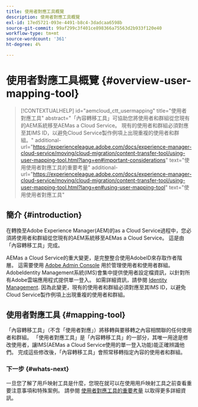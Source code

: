 ```yaml
---
title: 使用者對應工具概覽
description: 使用者對應工具概覽
exl-id: 17ed5721-093e-4491-b8c4-3dadcaa6598b
source-git-commit: 99af299c3f401ce898366a75563d2b933f120e40
workflow-type: tm+mt
source-wordcount: '361'
ht-degree: 4%

---
```


# 使用者對應工具概覽 {#overview-user-mapping-tool}

>[!CONTEXTUALHELP]
>id="aemcloud_ctt_usermapping"
>title="使用者對應工具"
>abstract="「內容轉移工具」可協助您將使用者和群組從您現有的AEM系統移至AEMas a Cloud Service。 現有的使用者和群組必須對應至其IMS ID，以避免Cloud Service製作例項上出現重複的使用者和群組。"
>additional-url="https://experienceleague.adobe.com/docs/experience-manager-cloud-service/moving/cloud-migration/content-transfer-tool/using-user-mapping-tool.html?lang=en#important-considerations" text="使用使用者對應工具的重要考量"
>additional-url="https://experienceleague.adobe.com/docs/experience-manager-cloud-service/moving/cloud-migration/content-transfer-tool/using-user-mapping-tool.html?lang=en#using-user-mapping-tool" text="使用使用者對應工具"

## 簡介 {#introduction}

在轉換至Adobe Experience Manager(AEM)的as a Cloud Service過程中，您必須將使用者和群組從您現有的AEM系統移至AEMas a Cloud Service。 這是由「內容轉移工具」完成。

AEMas a Cloud Service的重大變更，是完整整合使用AdobeID來存取作者階層。  這需要使用 [Adobe Admin Console](https://helpx.adobe.com/tw/enterprise/using/admin-console.html) 用於管理使用者和使用者群組。 AdobeIdentity Management系統(IMS)會集中提供使用者設定檔資訊，以針對所有Adobe雲端應用程式提供單一登入。 如需詳細資訊，請參閱 [Identity Management](https://experienceleague.adobe.com/docs/experience-manager-cloud-service/overview/what-is-new-and-different.html?lang=en#identity-management). 因為此變更，現有的使用者和群組必須對應至其IMS ID，以避免Cloud Service製作例項上出現重複的使用者和群組。

## 使用者對應工具 {#mapping-tool}

「內容轉移工具」（不含「使用者對應」）將移轉與要移轉之內容相關聯的任何使用者和群組。 「使用者對應工具」是「內容轉移工具」的一部分，其唯一用途是修改使用者，讓IMS(AEMas a Cloud Service使用的單一登入功能)能正確辨識他們。 完成這些修改後，「內容轉移工具」會照常移轉指定內容的使用者和群組。

### 下一步 {#whats-next}

一旦您了解了用戶映射工具是什麼，您現在就可以在使用用戶映射工具之前查看重要注意事項和特殊案例。 請參閱 [使用者對應工具的重要考量](/help/journey-migration/content-transfer-tool/user-mapping-tool/considerations-user-mapping-tool.md) 以取得更多詳細資訊。
